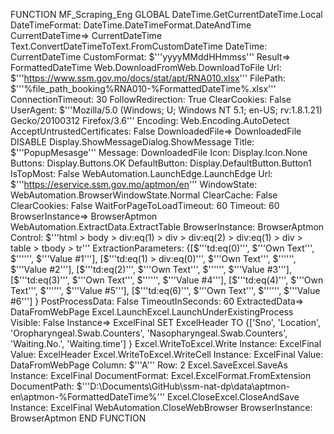 
FUNCTION MF_Scraping_Eng GLOBAL
    DateTime.GetCurrentDateTime.Local DateTimeFormat: DateTime.DateTimeFormat.DateAndTime CurrentDateTime=> CurrentDateTime
    Text.ConvertDateTimeToText.FromCustomDateTime DateTime: CurrentDateTime CustomFormat: $'''yyyyMMddHHmmss''' Result=> FormattedDateTime
    Web.DownloadFromWeb.DownloadToFile Url: $'''https://www.ssm.gov.mo/docs/stat/apt/RNA010.xlsx''' FilePath: $'''%file_path_booking%RNA010-%FormattedDateTime%.xlsx''' ConnectionTimeout: 30 FollowRedirection: True ClearCookies: False UserAgent: $'''Mozilla/5.0 (Windows; U; Windows NT 5.1; en-US; rv:1.8.1.21) Gecko/20100312 Firefox/3.6''' Encoding: Web.Encoding.AutoDetect AcceptUntrustedCertificates: False DownloadedFile=> DownloadedFile
    DISABLE Display.ShowMessageDialog.ShowMessage Title: $'''PopupMesasge''' Message: DownloadedFile Icon: Display.Icon.None Buttons: Display.Buttons.OK DefaultButton: Display.DefaultButton.Button1 IsTopMost: False
    WebAutomation.LaunchEdge.LaunchEdge Url: $'''https://eservice.ssm.gov.mo/aptmon/en''' WindowState: WebAutomation.BrowserWindowState.Normal ClearCache: False ClearCookies: False WaitForPageToLoadTimeout: 60 Timeout: 60 BrowserInstance=> BrowserAptmon
    WebAutomation.ExtractData.ExtractTable BrowserInstance: BrowserAptmon Control: $'''html > body > div:eq(1) > div > div:eq(2) > div:eq(1) > div > table > tbody > tr''' ExtractionParameters: {[$'''td:eq(0)''', $'''Own Text''', $'''''', $'''Value #1'''], [$'''td:eq(1) > div:eq(0)''', $'''Own Text''', $'''''', $'''Value #2'''], [$'''td:eq(2)''', $'''Own Text''', $'''''', $'''Value #3'''], [$'''td:eq(3)''', $'''Own Text''', $'''''', $'''Value #4'''], [$'''td:eq(4)''', $'''Own Text''', $'''''', $'''Value #5'''], [$'''td:eq(6)''', $'''Own Text''', $'''''', $'''Value #6'''] } PostProcessData: False TimeoutInSeconds: 60 ExtractedData=> DataFromWebPage
    Excel.LaunchExcel.LaunchUnderExistingProcess Visible: False Instance=> ExcelFinal
    SET ExcelHeader TO {['Sno', 'Location', 'Oropharyngeal.Swab.Counters', 'Nasopharyngeal.Swab.Counters', 'Waiting.No.', 'Waiting.time'] }
    Excel.WriteToExcel.Write Instance: ExcelFinal Value: ExcelHeader
    Excel.WriteToExcel.WriteCell Instance: ExcelFinal Value: DataFromWebPage Column: $'''A''' Row: 2
    Excel.SaveExcel.SaveAs Instance: ExcelFinal DocumentFormat: Excel.ExcelFormat.FromExtension DocumentPath: $'''D:\\Documents\\GitHub\\ssm-nat-dp\\data\\aptmon-en\\aptmon-%FormattedDateTime%'''
    Excel.CloseExcel.CloseAndSave Instance: ExcelFinal
    WebAutomation.CloseWebBrowser BrowserInstance: BrowserAptmon
END FUNCTION
